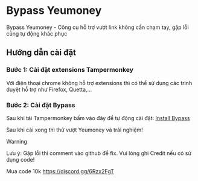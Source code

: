 
# Bypass Yeumoney

Bypass Yeumoney - Công cụ hỗ trợ vượt link không cần chạm tay, gặp lỗi cũng tự động khác phục


## Hướng dẫn cài đặt

### Bước 1: Cài đặt extensions Tampermonkey
Với điện thoại chrome không hỗ trợ extensions thì có thể sử dụng các trình duyệt hỗ trợ như Firefox, Quetta,...
### Bước 2: Cài đặt Bypass
Sau khi tải Tampermonkey bấm vào đây để tự động cài đặt: [Install Bypass](https://raw.githubusercontent.com/AnhEmTu/Panda/refs/heads/main/bypass_link_yeumoney.js)

Sau khi cài xong thì thử vượt Yeumoney và trải nghiệm!

> [!WARNING]
Lưu ý: Gặp lỗi thì comment vào github để fix. Vui lòng ghi Credit nếu có sử dụng code!

Mua code 10k
https://discord.gg/6Rzx2FgT